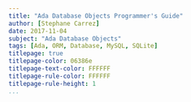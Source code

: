 ```yaml
---
title: "Ada Database Objects Programmer's Guide"
author: [Stephane Carrez]
date: 2017-11-04
subject: "Ada Database Objects"
tags: [Ada, ORM, Database, MySQL, SQLite]
titlepage: true
titlepage-color: 06386e
titlepage-text-color: FFFFFF
titlepage-rule-color: FFFFFF
titlepage-rule-height: 1
...
```

